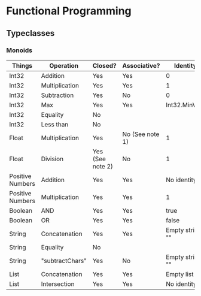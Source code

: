 # Functional Programming

## Typeclasses

### Monoids

| Things | Operation | Closed? | Associative? | Identity? | Classification |
|---------|------------|----------|---------------|-----------|----------------|
| Int32 | Addition | Yes | Yes | 0 | Monoid |
| Int32 | Multiplication | Yes | Yes | 1 | Monoid |
| Int32 | Subtraction | Yes | No | 0 | Other |
| Int32 | Max | Yes | Yes | Int32.MinValue | Monoid |
| Int32 | Equality | No |  |  | Other |
| Int32 | Less than | No |  |  | Other |
| Float | Multiplication | Yes | No (See note 1) | 1 | Other |
| Float | Division | Yes (See note 2) | No | 1 | Other |
| Positive Numbers | Addition | Yes | Yes | No identity | Semigroup |
| Positive Numbers | Multiplication | Yes | Yes | 1 | Monoid |
| Boolean | AND | Yes | Yes | true | Monoid |
| Boolean | OR | Yes | Yes | false | Monoid |
| String | Concatenation | Yes | Yes | Empty string "" | Monoid |
| String | Equality | No |  |  | Other | 
| String | "subtractChars" | Yes | No | Empty string "" | Other |
| List | Concatenation | Yes | Yes | Empty list [] | Monoid |
| List | Intersection | Yes | Yes | No identity | Semigroup |

